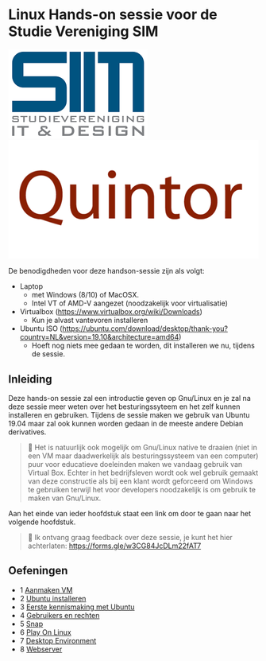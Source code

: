 # Linux Hands-on sessie voor de Studie Vereniging SIM

 ![](img/sim.png) ![](img/quintor.png)

De benodigdheden voor deze handson-sessie zijn als volgt:

- Laptop 
  - met Windows (8/10) of MacOSX.
  - Intel VT of AMD-V aangezet (noodzakelijk voor  virtualisatie)
- Virtualbox (https://www.virtualbox.org/wiki/Downloads) 
  - Kun je alvast vantevoren installeren
- Ubuntu ISO (https://ubuntu.com/download/desktop/thank-you?country=NL&version=19.10&architecture=amd64)
  - Hoeft nog niets mee gedaan te worden, dit installeren we nu, tijdens de sessie.

## Inleiding

Deze hands-on sessie zal een introductie geven op Gnu/Linux en je zal na deze sessie meer weten over het besturingssyteem en het zelf kunnen installeren en gebruiken. Tijdens de sessie maken we gebruik van Ubuntu 19.04 maar zal ook kunnen worden gedaan in de meeste andere Debian derivatives. 

> :pushpin: Het is natuurlijk ook mogelijk om Gnu/Linux native te draaien (niet in een VM maar daadwerkelijk als besturingssysteem van een computer) puur voor educatieve doeleinden maken we vandaag gebruik van Virtual Box. Echter in het bedrijfsleven wordt ook wel gebruik gemaakt van deze constructie als bij een klant wordt geforceerd om Windows te gebruiken terwijl het voor developers noodzakelijk is om gebruik te maken van Gnu/Linux.

Aan het einde van ieder hoofdstuk staat een link om door te gaan naar het volgende hoofdstuk.

>  :tomato: Ik ontvang graag feedback over deze sessie, je kunt het hier achterlaten: https://forms.gle/w3CG84JcDLm22fAT7

## Oefeningen

* 1 [Aanmaken VM](./tree/master/aamaken_vm)
* 2 [Ubuntu installeren](./tree/master/install_ubuntu)
* 3 [Eerste kennismaking met Ubuntu](./tree/master/kennismaking)
* 4 [Gebruikers en rechten](tree/master/users)
* 5 [Snap](tree/master/snap)
* 6 [Play On Linux](tree/master/playonlinux)
* 7 [Desktop Environment](tree/master/desktopenv)
* 8 [Webserver](tree/master/webserver)